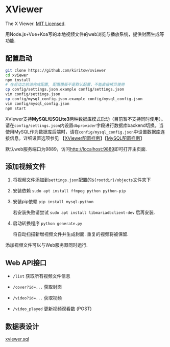 # XViewer

The X Viewer. [MIT Licensed](LICENSE).

用Node.js+Vue+Koa写的本地视频文件的web浏览与播放系统，提供封面生成等功能.

## 配置启动

```bash
git clone https://github.com/kiritow/xviewer
cd xviewer
npm install
# 在启动之前请完成配置, 配置模板不是默认配置，不能直接拷贝使用
cp config/settings.json.example config/settings.json
vim config/settings.json
cp config/mysql_config.json.example config/mysql_config.json
vim config/mysql_config.json
npm start
```

XViewer支持**MySQL**和**SQLite3**两种数据库模式启动（目前暂不支持同时使用）。请在`config/settings.json`内设置`dbprovider`字段进行数据库backend切换。当使用MySQL作为数据库后端时，请在`config/mysql_config.json`中设置数据库连接信息。详细设置选项参见 【[XViewer配置样例](config/settings.json.example)】【[MySQL配置样例](config/mysql_config.json.example)】

默认web服务端口为9889，访问[http://localhost:9889](http://localhost:9889)即可打开主页面.

## 添加视频文件

1. 将视频文件添加到`settings.json`配置的`${rootdir}/objects`文件夹下

2. 安装依赖 `sudo apt install ffmpeg python python-pip`

3. 安装pip依赖 `pip install mysql-python`

    若安装失败请尝试 `sudo apt install libmariadbclient-dev` 后再安装.

4. 启动转换程序 `python generate.py`
    
    将自动扫描新增视频文件并生成封面. 重复的视频将被保留.

添加视频文件可以与Web服务器同时运行.

## Web API接口

- `/list` 获取所有视频文件信息

- `/cover?id=...` 获取封面

- `/video?id=...` 获取视频

- `/video_played` 更新视频观看数 (POST)

## 数据表设计

[xviewer.sql](design/xviewer.sql)
